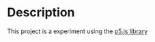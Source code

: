 # Description

This project is a experiment using the [p5.js library](https://github.com/processing/p5.js)
